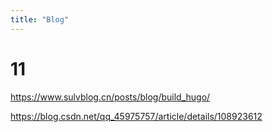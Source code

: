 ```yaml
---
title: "Blog"
---
```


# 11
https://www.sulvblog.cn/posts/blog/build_hugo/

https://blog.csdn.net/qq_45975757/article/details/108923612